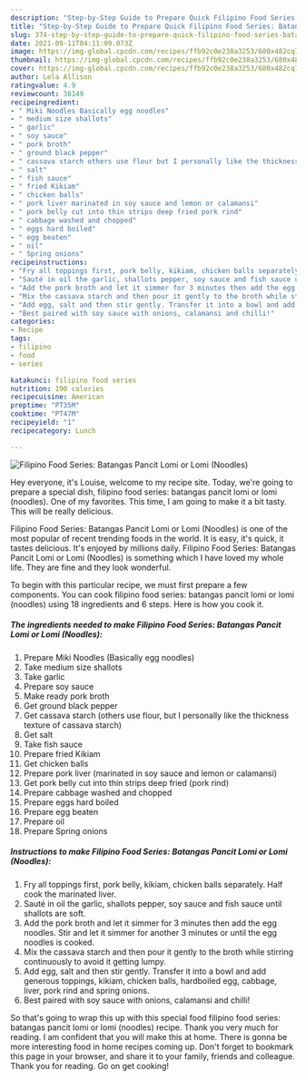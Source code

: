 ```yaml
---
description: "Step-by-Step Guide to Prepare Quick Filipino Food Series: Batangas Pancit Lomi or Lomi (Noodles)"
title: "Step-by-Step Guide to Prepare Quick Filipino Food Series: Batangas Pancit Lomi or Lomi (Noodles)"
slug: 374-step-by-step-guide-to-prepare-quick-filipino-food-series-batangas-pancit-lomi-or-lomi-noodles
date: 2021-09-11T04:11:09.073Z
image: https://img-global.cpcdn.com/recipes/ffb92c0e238a3253/680x482cq70/filipino-food-series-batangas-pancit-lomi-or-lomi-noodles-recipe-main-photo.jpg
thumbnail: https://img-global.cpcdn.com/recipes/ffb92c0e238a3253/680x482cq70/filipino-food-series-batangas-pancit-lomi-or-lomi-noodles-recipe-main-photo.jpg
cover: https://img-global.cpcdn.com/recipes/ffb92c0e238a3253/680x482cq70/filipino-food-series-batangas-pancit-lomi-or-lomi-noodles-recipe-main-photo.jpg
author: Lela Allison
ratingvalue: 4.9
reviewcount: 38149
recipeingredient:
- " Miki Noodles Basically egg noodles"
- " medium size shallots"
- " garlic"
- " soy sauce"
- " pork broth"
- " ground black pepper"
- " cassava starch others use flour but I personally like the thickness texture of cassava starch"
- " salt"
- " fish sauce"
- " fried Kikiam"
- " chicken balls"
- " pork liver marinated in soy sauce and lemon or calamansi"
- " pork belly cut into thin strips deep fried pork rind"
- " cabbage washed and chopped"
- " eggs hard boiled"
- " egg beaten"
- " oil"
- " Spring onions"
recipeinstructions:
- "Fry all toppings first, pork belly, kikiam, chicken balls separately. Half cook the marinated liver."
- "Sauté in oil the garlic, shallots pepper, soy sauce and fish sauce until shallots are soft."
- "Add the pork broth and let it simmer for 3 minutes then add the egg noodles. Stir and let it simmer for another 3 minutes or until the egg noodles is cooked."
- "Mix the cassava starch and then pour it gently to the broth while stirring continuously to avoid it getting lumpy."
- "Add egg, salt and then stir gently. Transfer it into a bowl and add generous toppings, kikiam, chicken balls, hardboiled egg, cabbage, liver, pork rind and spring onions."
- "Best paired with soy sauce with onions, calamansi and chilli!"
categories:
- Recipe
tags:
- filipino
- food
- series

katakunci: filipino food series 
nutrition: 190 calories
recipecuisine: American
preptime: "PT35M"
cooktime: "PT47M"
recipeyield: "1"
recipecategory: Lunch

---
```



![Filipino Food Series: Batangas Pancit Lomi or Lomi (Noodles)](https://img-global.cpcdn.com/recipes/ffb92c0e238a3253/680x482cq70/filipino-food-series-batangas-pancit-lomi-or-lomi-noodles-recipe-main-photo.jpg)

Hey everyone, it's Louise, welcome to my recipe site. Today, we're going to prepare a special dish, filipino food series: batangas pancit lomi or lomi (noodles). One of my favorites. This time, I am going to make it a bit tasty. This will be really delicious.

Filipino Food Series: Batangas Pancit Lomi or Lomi (Noodles) is one of the most popular of recent trending foods in the world. It is easy, it's quick, it tastes delicious. It's enjoyed by millions daily. Filipino Food Series: Batangas Pancit Lomi or Lomi (Noodles) is something which I have loved my whole life. They are fine and they look wonderful.




To begin with this particular recipe, we must first prepare a few components. You can cook filipino food series: batangas pancit lomi or lomi (noodles) using 18 ingredients and 6 steps. Here is how you cook it.

<!--inarticleads1-->

##### The ingredients needed to make Filipino Food Series: Batangas Pancit Lomi or Lomi (Noodles):

1. Prepare  Miki Noodles (Basically egg noodles)
1. Take  medium size shallots
1. Take  garlic
1. Prepare  soy sauce
1. Make ready  pork broth
1. Get  ground black pepper
1. Get  cassava starch (others use flour, but I personally like the thickness texture of cassava starch)
1. Get  salt
1. Take  fish sauce
1. Prepare  fried Kikiam
1. Get  chicken balls
1. Prepare  pork liver (marinated in soy sauce and lemon or calamansi)
1. Get  pork belly cut into thin strips deep fried (pork rind)
1. Prepare  cabbage washed and chopped
1. Prepare  eggs hard boiled
1. Prepare  egg beaten
1. Prepare  oil
1. Prepare  Spring onions




<!--inarticleads2-->

##### Instructions to make Filipino Food Series: Batangas Pancit Lomi or Lomi (Noodles):

1. Fry all toppings first, pork belly, kikiam, chicken balls separately. Half cook the marinated liver.
1. Sauté in oil the garlic, shallots pepper, soy sauce and fish sauce until shallots are soft.
1. Add the pork broth and let it simmer for 3 minutes then add the egg noodles. Stir and let it simmer for another 3 minutes or until the egg noodles is cooked.
1. Mix the cassava starch and then pour it gently to the broth while stirring continuously to avoid it getting lumpy.
1. Add egg, salt and then stir gently. Transfer it into a bowl and add generous toppings, kikiam, chicken balls, hardboiled egg, cabbage, liver, pork rind and spring onions.
1. Best paired with soy sauce with onions, calamansi and chilli!




So that's going to wrap this up with this special food filipino food series: batangas pancit lomi or lomi (noodles) recipe. Thank you very much for reading. I am confident that you will make this at home. There is gonna be more interesting food in home recipes coming up. Don't forget to bookmark this page in your browser, and share it to your family, friends and colleague. Thank you for reading. Go on get cooking!
